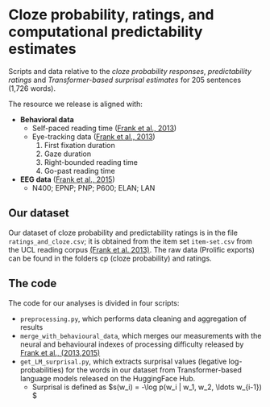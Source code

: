 # Cloze probability, ratings, and computational predictability estimates
Scripts and data relative to the _cloze probability responses_, _predictability ratings_ and _Transformer-based surprisal estimates_ for 205 sentences (1,726 words).

The resource we release is aligned with:
- **Behavioral data**
  - Self-paced reading time ([Frank et al., 2013](https://link.springer.com/article/10.3758/s13428-012-0313-y))
  - Eye-tracking data ([Frank et al., 2013](https://link.springer.com/article/10.3758/s13428-012-0313-y))
    1. First fixation duration
    2. Gaze duration
    3. Right-bounded reading time
    4. Go-past reading time
- **EEG data** ([Frank et al., 2015](https://www.sciencedirect.com/science/article/pii/S0093934X14001515))
  - N400; EPNP; PNP; P600; ELAN; LAN

## Our dataset

Our dataset of cloze probability and predictability ratings is in the file `ratings_and_cloze.csv`; it is obtained from the item set `item-set.csv` from the UCL reading corpus [(Frank et al. 2013)](https://link.springer.com/article/10.3758/s13428-012-0313-y). The raw data (Prolific exports) can be found in the folders cp (cloze probability) and ratings. 

## The code

The code for our analyses is divided in four scripts:
- `preprocessing.py`, which performs data cleaning and aggregation of results
- `merge_with_behavioural_data`, which merges our measurements with the neural and behavioural indexes of processing difficulty released by [Frank et al., (2013,](https://link.springer.com/article/10.3758/s13428-012-0313-y)[2015)](https://www.sciencedirect.com/science/article/pii/S0093934X14001515)
- `get_LM_surprisal.py`, which extracts surprisal values (legative log-probabilities) for the words in our dataset from Transformer-based language models released on the HuggingFace Hub.
  - Surprisal is defined as $s(w_i) = -\log p(w_i | w_1, w_2, \ldots w_{i-1}) $

